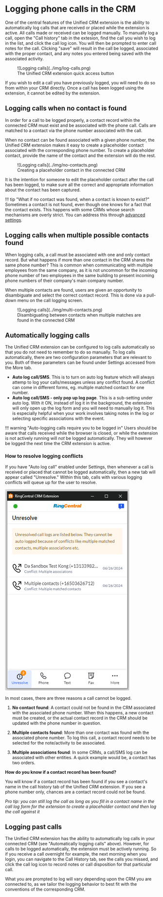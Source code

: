 # Logging phone calls in the CRM

One of the central features of the Unified CRM extension is the ability to automatically log calls that are received or placed while the extension is active. All calls made or received can be logged manually. To manually log a call, open the "Call history" tab in the extesion, find the call you wish to log in the list, and click the call log icon. You will then be prompted to enter call notes for the call. Clicking "save" will result in the call be logged, associated with the proper contact, and any notes you entered being saved with the associated activity.

<figure markdown>
  ![Logging calls](../img/log-calls.png)
  <figcaption>The Unified CRM extension quick access button</figcaption>
</figure>

If you wish to edit a call you have previously logged, you will need to do so from within your CRM directly. Once a call has been logged using the extension, it cannot be edited by the extension.

## Logging calls when no contact is found

In order for a call to be logged properly, a contact record within the connected CRM must exist and be associated with the phone call. Calls are matched to a contact via the phone number associated with the call.

When no contact can be found associated with a given phone number, the Unified CRM extension makes it easy to create a placeholder contact associated with the corresponding phone number. To create a placeholder contact, provide the name of the contact and the extension will do the rest. 

<figure markdown>
  ![Logging calls](../img/no-contacts.png)
  <figcaption>Creating a placeholder contact in the connected CRM</figcaption>
</figure>

It is the intention for someone to edit the placeholder contact after the call has been logged, to make sure all the correct and appropriate information about the contact has been captured. 

!!! tip "What if no contact was found, when a contact is known to exist?"
    Sometimes a contact is not found, even though one knows for a fact that the contact exists. This happens with some CRMs whose search mechanisms are overly strict. You can address this through [advanced settings](settings.md#phone-number-formats).
	
## Logging calls when multiple possible contacts found

When logging calls, a call must be associated with one and only contact record. But what happens if more than one contact in the CRM shares the same phone number? This is common when communicating with multiple employees from the same company, as it is not uncommon for the incoming phone number of two employees in the same building to present incoming phone numbers of their company's main company number. 

When multiple contacts are found, users are given an opportunity to disambiguate and select the correct contact record. This is done via a pull-down menu on the call logging screen. 

<figure markdown>
  ![Logging calls](../img/multi-contacts.png)
  <figcaption>Disambiguating between contacts when multiple matches are found in the connected CRM</figcaption>
</figure>

## Automatically logging calls

The Unified CRM extension can be configured to log calls automatically so that you do not need to remember to do so manually. To log calls automatically, there are two configuration parameters that are relevant to you. Both of these parameters can be found under Settings accessed from the More tab.

* **Auto log call/SMS**. This is to turn on auto log feature which will always attemp to log your calls/messages unless any conflict found. A conflict can come in different forms, eg. multiple matched contact for one number.
* **Auto log call/SMS - only pop up log page**. This is a sub-setting under auto log. With it ON, instead of log it in the background, the extension will only open up the log form and you will need to manually log it. This is especially helpful when your work involves taking notes in the log or selecting specific associations with the event.

!!! warning "Auto-logging calls require you to be logged in"
    Users should be aware that calls received while the browser is closed, or while the extension is not actively running will *not* be logged automatically. They will however be logged the next time the CRM extension is active. 

### How to resolve logging conflicts

If you have "Auto log call" enabled under Settings, then whenever a call is received or placed that cannot be logged automatically, then a new tab will appear called "Unresolve." Within this tab, calls with various logging conflicts will queue up for the user to resolve. 

![Unresolved conflicts](../img/auto-log-unresolved-conflicts.png)

In most cases, there are three reasons a call cannot be logged. 

1. **No contact found**: A contact could not be found in the CRM associated with the associated phone number. When this happens, a new contact must be created, or the actual contact record in the CRM should be updated with the phone number in question. 

2. **Multiple contacts found**: More than one contact was found with the associated phone number. To log this call, a contact record needs to be selected for the note/activity to be associated. 

3. **Multiple associations found**: In some CRMs, a call/SMS log can be associated with other entities. A quick example would be, a contact has two orders.

**How do you know if a contact record has been found?**

You will know if a contact record has been found if you see a contact's name in the call history tab of the Unified CRM extension. If you see a phone number only, chances are a contact record could not be found. 

*Pro tip: you can still log the call as long as you fill in a contact name in the call log form for the extension to create a placeholder contact and then log the call against it*

## Logging past calls

The Unified CRM extension has the ability to automatically log calls in your connected CRM (see "Automatically logging calls" above). However, for calls to be logged automatically, the extension must be actively running. So if you receive a call overnight for example, the next morning when you login, you can navigate to the Call History tab, see the calls you missed, and click the call log icon to record notes or call disposition for that particular call. 

What you are prompted to log will vary depending upon the CRM you are connected to, as we tailor the logging behavior to best fit with the conventions of the corresponding CRM. 

